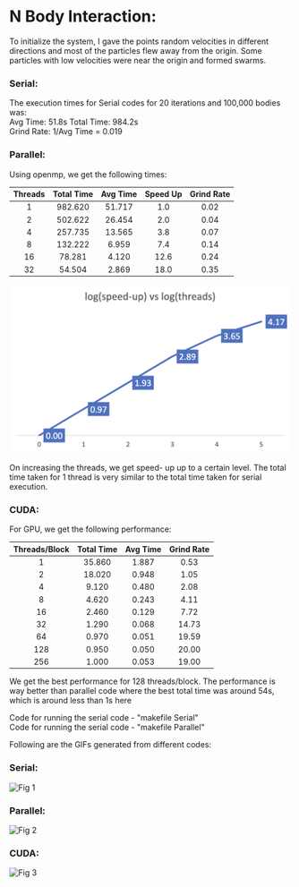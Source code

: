 # N Body Interaction:

To initialize the system, I gave the points random velocities in different directions and most of the 
particles flew away from the origin. Some particles with low velocities were near the origin and 
formed swarms.  

### Serial:
The execution times for Serial codes for 20 iterations and 100,000 bodies was:  
Avg Time: 51.8s Total Time: 984.2s  
Grind Rate: 1/Avg Time = 0.019  

### Parallel:
Using openmp, we get the following times:  

|Threads|Total Time|Avg Time|Speed Up|Grind Rate |
|:----:|:---------:|:------:|:------:|:------:|
|1 | 982.620 | 51.717|  1.0 | 0.02 |
|2 | 502.622 | 26.454|  2.0 | 0.04 |
|4 | 257.735 | 13.565|  3.8 | 0.07 |
|8 | 132.222 | 6.959 | 7.4  |0.14 |
|16|  78.281 | 4.120 | 12.6 | 0.24 |
|32|  54.504 | 2.869 | 18.0 | 0.35 |

![Speedup Graph](./Parallel_Graph.png)

On increasing the threads, we get speed-
up up to a certain level. The total time taken for 1 thread is very similar to the total time taken for 
serial execution.

### CUDA: 
For GPU, we get the following performance: 

|Threads/Block | Total Time | Avg Time | Grind Rate |
|:----:|:---------:|:------:|:------:|
|1  |35.860 | 1.887  |0.53 |
|2  |18.020 | 0.948  |1.05 |
|4  |9.120  |0.480  |2.08 |
|8  |4.620  |0.243  |4.11 |
|16  |2.460 | 0.129  |7.72 |
|32  |1.290 | 0.068  |14.73 |
|64  |0.970 | 0.051  |19.59 |
|128 | 0.950|  0.050 | 20.00 |
|256 | 1.000|  0.053 | 19.00|

We get the best performance for 128 threads/block. The performance is way better than parallel code where the best total time was 
around 54s, which is around less than 1s here

Code for running the serial code - "makefile Serial"  
Code for running the serial code - "makefile Parallel"  

Following are the GIFs generated from different codes:  

### Serial:
![Fig 1](./serial.gif)

### Parallel:
![Fig 2](./parallel.gif)

### CUDA:
![Fig 3](./Cuda.gif)